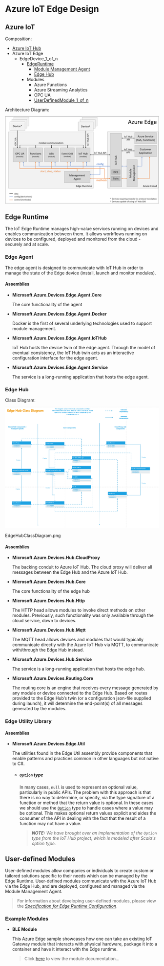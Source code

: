 Azure IoT Edge Design
=====================

Azure IoT
---------

Composition:

- [Azure IoT Hub](https://azure.microsoft.com/en-us/services/iot-hub/)
- Azure IoT Edge
  - EdgeDevice_1_of_n
    - [EdgeRuntime](#edge-runtime)
      - [Module Management Agent](#module-management-agent)
      - [Edge Hub](#edge-hub)
    - Modules
      - Azure Functions
      - Azure Streaming Analytics
      - OPC UA
      - [UserDefinedModule_1_of_n](#user-defined-modules)

Architecture Diagram:

![Azure IoT Architecture Diagram](./images/AzureIoTArchitecture.png)

Edge Runtime
------------

The IoT Edge Runtime manages high-value services running on devices and enables communication between them. It allows workflows running on devices to be configured, deployed and monitored from the cloud - securely and at scale.

### Edge Agent

  The edge agent is designed to communicate with IoT Hub in order to manage the state of the Edge device (install, launch and monitor modules).
  
#### Assemblies

- **Microsoft.Azure.Devices.Edge.Agent.Core**

  The core functionality of the agent

- **Microsoft.Azure.Devices.Edge.Agent.Docker**

  Docker is the first of several underlying technologies used to support module management.

- **Microsoft.Azure.Devices.Edge.Agent.IoTHub**

  IoT Hub hosts the device twin of the edge agent. Through the model of eventual consistency, the IoT Hub twin acts as an interactive configuration interface for the edge agent.

- **Microsoft.Azure.Devices.Edge.Agent.Service**

  The service is a long-running application that hosts the edge  agent.

### Edge Hub

Class Diagram:

![Edge Hub Class Diagram](./images/EdgeHubClassDiagram.png)

EdgeHubClassDiagram.png

#### Assemblies

- **Microsoft.Azure.Devices.Hub.CloudProxy**

  The backing conduit to Azure IoT Hub. The cloud proxy will deliver all messages between the Edge Hub and the Azure IoT Hub.

- **Microsoft.Azure.Devices.Hub.Core**

  The core functionality of the edge hub

- **Microsoft.Azure.Devices.Hub.Http**

  The HTTP head allows modules to invoke direct methods on other modules. Previously, such functionality was only available through the cloud service, down to devices.

- **Microsoft.Azure.Devices.Hub.Mqtt**

  The MQTT head allows devices and modules that would typically communicate directly with the Azure IoT Hub via MQTT, to communicate with/through the Edge Hub instead.

- **Microsoft.Azure.Devices.Hub.Service**

  The service is a long-running application that hosts the edge hub.

- **Microsoft.Azure.Devices.Routing.Core**

  The routing core is an engine that receives every message generated by any module or device connected to the Edge Hub. Based on routes provided to the Edge Hub’s twin (or a configuration json-file supplied during launch), it will determine the end-point(s) of all messages generated by the modules.

### Edge Utility Library

#### Assemblies

- **Microsoft.Azure.Devices.Edge.Util**

  The utilities found in the Edge Util assembly provide components that enable patterns and practices common in other languages but not native to C#.

  - ##### `Option` type

    In many cases, `null` is used to represent an optional value, particularly in public APIs. The problem with this approach is that there is no way to determine, or specify, via the type signature of a function or method that the return value is optional. In these cases we should use the [`Option`](https://en.wikipedia.org/wiki/Option_type) type to handle cases where a value may be optional. This makes optional return values explicit and aides the consumer of the API in dealing with the fact that the result of a function may not have a value.

    > ***NOTE:** We have brought over an implementation of the `Option` type from the IoT Hub project, which is modeled after Scala's option type.*


User-defined Modules
--------------------

User-defined modules allow companies or individuals to create custom or tailored solutions specific to their needs which can be managed by the Edge Runtime. User-defined modules communicate with the Azure IoT Hub via the Edge Hub, and are deployed, configured and managed via the Module Management Agent.

> For information about developing user-defined modules, please view the [*Specification for Edge Runtime Configuration*](./EdgeRuntimeConfigSpec.md).

### Example Modules

- **BLE Module**

  This Azure Edge sample showcases how one can take an existing IoT Gateway module that interacts with physical hardware, package it into a container and have it interact with the Edge runtime.

  > Click [here](../edge-modules/ble/README.md) to view the module documentation...
